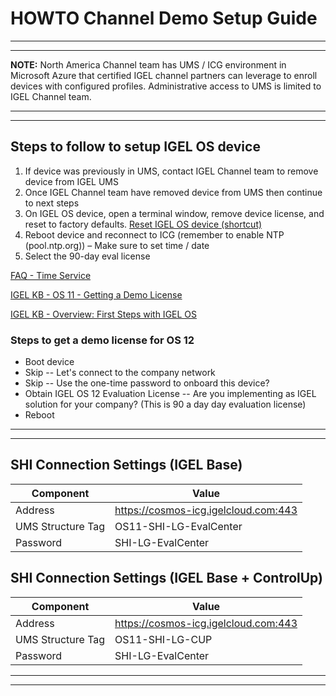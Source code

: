 # HOWTO Channel Demo Setup Guide

----------

----------

**NOTE:** North America Channel team has UMS / ICG environment in Microsoft Azure that certified IGEL channel partners can leverage to enroll devices with configured profiles. Administrative access to UMS is limited to IGEL Channel team.

----------

----------

## Steps to follow to setup IGEL OS device

1. If device was previously in UMS, contact IGEL Channel team to remove device from IGEL UMS
2. Once IGEL Channel team have removed device from UMS then continue to next steps
3. On IGEL OS device, open a terminal window, remove device license, and reset to factory defaults. [Reset IGEL OS device (shortcut)](https://igel-community.github.io/IGEL-Docs-v02/Docs/HOWTO-Remove-IGEL-Device-License/#reset-igel-os-device-shortcut)
4. Reboot device and reconnect to ICG (remember to enable NTP (pool.ntp.org)) – Make sure to set time / date
5. Select the 90-day eval license

[FAQ - Time Service](https://igel-community.github.io/IGEL-Docs-v02/Docs/HOWTO-COSMOS/#faq-time-service)

[IGEL KB - OS 11 - Getting a Demo License](https://kb.igel.com/licensesmore-igelos11/en/getting-a-demo-license-10334222.html)

[IGEL KB - Overview: First Steps with IGEL OS](https://kb.igel.com/igelos-11.08/en/overview-first-steps-with-igel-os-11-63802221.html)

### Steps to get a demo license for OS 12

- Boot device
- Skip -- Let's connect to the company network
- Skip -- Use the one-time password to onboard this device?
- Obtain IGEL OS 12 Evaluation License -- Are you implementing as IGEL solution for your company? (This is 90 a day day evaluation license)
- Reboot

----------

----------


## SHI Connection Settings (IGEL Base)

| Component | Value |
|-----------|-------|
| Address | https://cosmos-icg.igelcloud.com:443 |
| UMS Structure Tag | OS11-SHI-LG-EvalCenter |
| Password | SHI-LG-EvalCenter |

## SHI Connection Settings (IGEL Base + ControlUp)

| Component | Value |
|-----------|-------|
| Address | https://cosmos-icg.igelcloud.com:443 |
| UMS Structure Tag | OS11-SHI-LG-CUP |
| Password | SHI-LG-EvalCenter |

----------

----------
